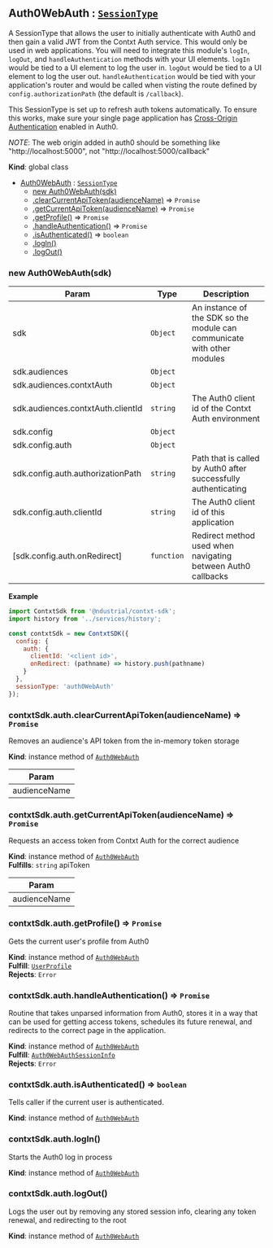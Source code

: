 <a name="Auth0WebAuth"></a>

## Auth0WebAuth : [<code>SessionType</code>](./Typedefs.md#SessionType)
A SessionType that allows the user to initially authenticate with Auth0 and then gain a valid JWT
from the Contxt Auth service. This would only be used in web applications. You will need to
integrate this module's `logIn`, `logOut`, and `handleAuthentication` methods with your UI
elements. `logIn` would be tied to a UI element to log the user in. `logOut` would be tied to a
UI element to log the user out. `handleAuthentication` would be tied with your application's
router and would be called when visting the route defined by `config.authorizationPath` (the
default is `/callback`).

This SessionType is set up to refresh auth tokens automatically. To ensure this works, make sure
your single page application has [Cross-Origin Authentication](https://auth0.com/docs/cross-origin-authentication#configure-your-application-for-cross-origin-authentication)
enabled in Auth0.

*NOTE*: The web origin added in auth0 should be something like
"http://localhost:5000", not "http://localhost:5000/callback"

**Kind**: global class  

* [Auth0WebAuth](#Auth0WebAuth) : [<code>SessionType</code>](./Typedefs.md#SessionType)
    * [new Auth0WebAuth(sdk)](#new_Auth0WebAuth_new)
    * [.clearCurrentApiToken(audienceName)](#Auth0WebAuth+clearCurrentApiToken) ⇒ <code>Promise</code>
    * [.getCurrentApiToken(audienceName)](#Auth0WebAuth+getCurrentApiToken) ⇒ <code>Promise</code>
    * [.getProfile()](#Auth0WebAuth+getProfile) ⇒ <code>Promise</code>
    * [.handleAuthentication()](#Auth0WebAuth+handleAuthentication) ⇒ <code>Promise</code>
    * [.isAuthenticated()](#Auth0WebAuth+isAuthenticated) ⇒ <code>boolean</code>
    * [.logIn()](#Auth0WebAuth+logIn)
    * [.logOut()](#Auth0WebAuth+logOut)

<a name="new_Auth0WebAuth_new"></a>

### new Auth0WebAuth(sdk)

| Param | Type | Description |
| --- | --- | --- |
| sdk | <code>Object</code> | An instance of the SDK so the module can communicate with other modules |
| sdk.audiences | <code>Object</code> |  |
| sdk.audiences.contxtAuth | <code>Object</code> |  |
| sdk.audiences.contxtAuth.clientId | <code>string</code> | The Auth0 client id of the   Contxt Auth environment |
| sdk.config | <code>Object</code> |  |
| sdk.config.auth | <code>Object</code> |  |
| sdk.config.auth.authorizationPath | <code>string</code> | Path that is called by Auth0 after   successfully authenticating |
| sdk.config.auth.clientId | <code>string</code> | The Auth0 client id of this application |
| [sdk.config.auth.onRedirect] | <code>function</code> | Redirect method used when navigating between   Auth0 callbacks |

**Example**  
```js
import ContxtSdk from '@ndustrial/contxt-sdk';
import history from '../services/history';

const contxtSdk = new ContxtSDK({
  config: {
    auth: {
      clientId: '<client id>',
      onRedirect: (pathname) => history.push(pathname)
    }
  },
  sessionType: 'auth0WebAuth'
});
```
<a name="Auth0WebAuth+clearCurrentApiToken"></a>

### contxtSdk.auth.clearCurrentApiToken(audienceName) ⇒ <code>Promise</code>
Removes an audience's API token from the in-memory token storage

**Kind**: instance method of [<code>Auth0WebAuth</code>](#Auth0WebAuth)  

| Param |
| --- |
| audienceName | 

<a name="Auth0WebAuth+getCurrentApiToken"></a>

### contxtSdk.auth.getCurrentApiToken(audienceName) ⇒ <code>Promise</code>
Requests an access token from Contxt Auth for the correct audience

**Kind**: instance method of [<code>Auth0WebAuth</code>](#Auth0WebAuth)  
**Fulfills**: <code>string</code> apiToken  

| Param |
| --- |
| audienceName | 

<a name="Auth0WebAuth+getProfile"></a>

### contxtSdk.auth.getProfile() ⇒ <code>Promise</code>
Gets the current user's profile from Auth0

**Kind**: instance method of [<code>Auth0WebAuth</code>](#Auth0WebAuth)  
**Fulfill**: [<code>UserProfile</code>](./Typedefs.md#UserProfile)  
**Rejects**: <code>Error</code>  
<a name="Auth0WebAuth+handleAuthentication"></a>

### contxtSdk.auth.handleAuthentication() ⇒ <code>Promise</code>
Routine that takes unparsed information from Auth0, stores it in a way that
can be used for getting access tokens, schedules its future renewal, and
redirects to the correct page in the application.

**Kind**: instance method of [<code>Auth0WebAuth</code>](#Auth0WebAuth)  
**Fulfill**: [<code>Auth0WebAuthSessionInfo</code>](./Typedefs.md#Auth0WebAuthSessionInfo)  
**Rejects**: <code>Error</code>  
<a name="Auth0WebAuth+isAuthenticated"></a>

### contxtSdk.auth.isAuthenticated() ⇒ <code>boolean</code>
Tells caller if the current user is authenticated.

**Kind**: instance method of [<code>Auth0WebAuth</code>](#Auth0WebAuth)  
<a name="Auth0WebAuth+logIn"></a>

### contxtSdk.auth.logIn()
Starts the Auth0 log in process

**Kind**: instance method of [<code>Auth0WebAuth</code>](#Auth0WebAuth)  
<a name="Auth0WebAuth+logOut"></a>

### contxtSdk.auth.logOut()
Logs the user out by removing any stored session info, clearing any token
renewal, and redirecting to the root

**Kind**: instance method of [<code>Auth0WebAuth</code>](#Auth0WebAuth)  
